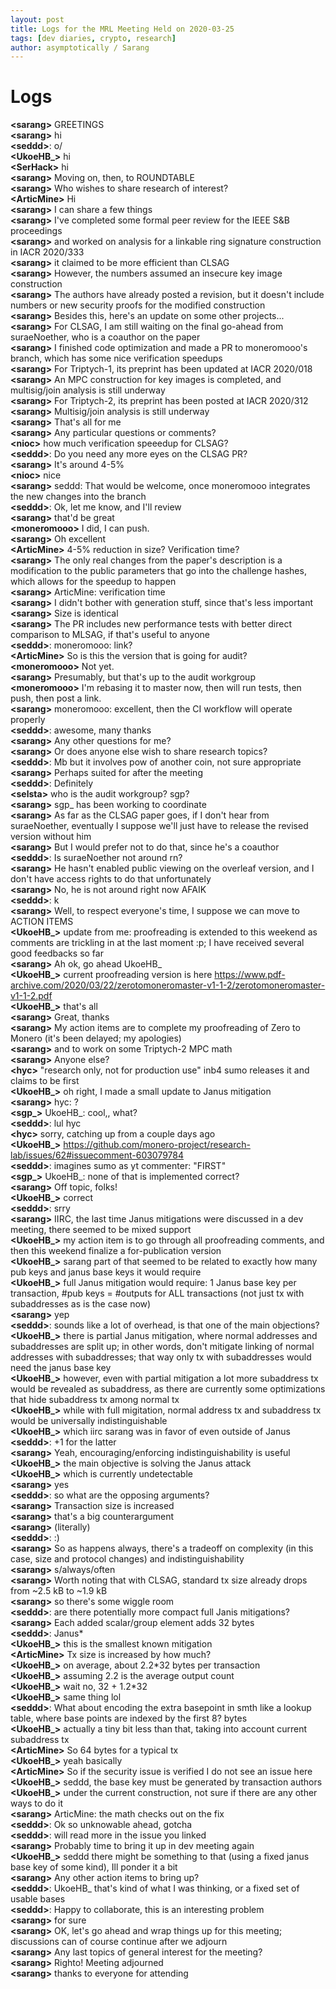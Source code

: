 ```yaml
---
layout: post
title: Logs for the MRL Meeting Held on 2020-03-25
tags: [dev diaries, crypto, research]
author: asymptotically / Sarang
---
```


# Logs

**\<sarang\>** GREETINGS  
**\<sarang\>** hi  
**\<seddd\>**: o/  
**\<UkoeHB\_\>** hi  
**\<SerHack\>** hi  
**\<sarang\>** Moving on, then, to ROUNDTABLE  
**\<sarang\>** Who wishes to share research of interest?  
**\<ArticMine\>** Hi  
**\<sarang\>** I can share a few things  
**\<sarang\>** I've completed some formal peer review for the IEEE S&B proceedings  
**\<sarang\>** and worked on analysis for a linkable ring signature construction in IACR 2020/333  
**\<sarang\>** it claimed to be more efficient than CLSAG  
**\<sarang\>** However, the numbers assumed an insecure key image construction  
**\<sarang\>** The authors have already posted a revision, but it doesn't include numbers or new security proofs for the modified construction  
**\<sarang\>** Besides this, here's an update on some other projects...  
**\<sarang\>** For CLSAG, I am still waiting on the final go-ahead from suraeNoether, who is a coauthor on the paper  
**\<sarang\>** I finished code optimization and made a PR to moneromooo's branch, which has some nice verification speedups  
**\<sarang\>** For Triptych-1, its preprint has been updated at IACR 2020/018  
**\<sarang\>** An MPC construction for key images is completed, and multisig/join analysis is still underway  
**\<sarang\>** For Triptych-2, its preprint has been posted at IACR 2020/312  
**\<sarang\>** Multisig/join analysis is still underway  
**\<sarang\>** That's all for me  
**\<sarang\>** Any particular questions or comments?  
**\<nioc\>** how much verification speeedup for CLSAG?  
**\<seddd\>**: Do you need any more eyes on the CLSAG PR?  
**\<sarang\>** It's around 4-5%  
**\<nioc\>** nice  
**\<sarang\>** seddd: That would be welcome, once moneromooo integrates the new changes into the branch  
**\<seddd\>**: Ok, let me know, and I'll review  
**\<sarang\>** that'd be great  
**\<moneromooo\>** I did, I can push.  
**\<sarang\>** Oh excellent  
**\<ArticMine\>** 4-5% reduction in size? Verification time?  
**\<sarang\>** The only real changes from the paper's description is a modification to the public parameters that go into the challenge hashes, which allows for the speedup to happen  
**\<sarang\>** ArticMine: verification time  
**\<sarang\>** I didn't bother with generation stuff, since that's less important  
**\<sarang\>** Size is identical  
**\<sarang\>** The PR includes new performance tests with better direct comparison to MLSAG, if that's useful to anyone  
**\<seddd\>**: moneromooo: link?  
**\<ArticMine\>** So is this the version that is going for audit?  
**\<moneromooo\>** Not yet.  
**\<sarang\>** Presumably, but that's up to the audit workgroup  
**\<moneromooo\>** I'm rebasing it to master now, then will run tests, then push, then post a link.  
**\<sarang\>** moneromooo: excellent, then the CI workflow will operate properly  
**\<seddd\>**: awesome, many thanks   
**\<sarang\>** Any other questions for me?  
**\<sarang\>** Or does anyone else wish to share research topics?  
**\<seddd\>**: Mb but it involves pow of another coin, not sure appropriate  
**\<sarang\>** Perhaps suited for after the meeting  
**\<seddd\>**: Definitely  
**\<selsta\>** who is the audit workgroup? sgp?  
**\<sarang\>** sgp\_ has been working to coordinate  
**\<sarang\>** As far as the CLSAG paper goes, if I don't hear from suraeNoether, eventually I suppose we'll just have to release the revised version without him  
**\<sarang\>** But I would prefer not to do that, since he's a coauthor  
**\<seddd\>**: Is suraeNoether not around rn?  
**\<sarang\>** He hasn't enabled public viewing on the overleaf version, and I don't have access rights to do that unfortunately  
**\<sarang\>** No, he is not around right now AFAIK  
**\<seddd\>**: k  
**\<sarang\>** Well, to respect everyone's time, I suppose we can move to ACTION ITEMS  
**\<UkoeHB\_\>** update from me: proofreading is extended to this weekend as comments are trickling in at the last moment :p; I have received several good feedbacks so far  
**\<sarang\>** Ah ok, go ahead UkoeHB\_  
**\<UkoeHB\_\>** current proofreading version is here https://www.pdf-archive.com/2020/03/22/zerotomoneromaster-v1-1-2/zerotomoneromaster-v1-1-2.pdf  
**\<UkoeHB\_\>** that's all  
**\<sarang\>** Great, thanks  
**\<sarang\>** My action items are to complete my proofreading of Zero to Monero (it's been delayed; my apologies)  
**\<sarang\>** and to work on some Triptych-2 MPC math  
**\<sarang\>** Anyone else?  
**\<hyc\>** "research only, not for production use" inb4 sumo releases it and claims to be first  
**\<UkoeHB\_\>** oh right, I made a small update to Janus mitigation  
**\<sarang\>** hyc: ?  
**\<sgp\_\>** UkoeHB\_: cool,, what?  
**\<seddd\>**: lul hyc  
**\<hyc\>** sorry, catching up from a couple days ago  
**\<UkoeHB\_\>** https://github.com/monero-project/research-lab/issues/62#issuecomment-603079784  
**\<seddd\>**: imagines sumo as yt commenter: "FIRST"  
**\<sgp\_\>** UkoeHB\_: none of that is implemented correct?  
**\<sarang\>** Off topic, folks!  
**\<UkoeHB\_\>** correct  
**\<seddd\>**: srry  
**\<sarang\>** IIRC, the last time Janus mitigations were discussed in a dev meeting, there seemed to be mixed support  
**\<UkoeHB\_\>** my action item is to go through all proofreading comments, and then this weekend finalize a for-publication version  
**\<UkoeHB\_\>** sarang part of that seemed to be related to exactly how many pub keys and janus base keys it would require  
**\<UkoeHB\_\>** full Janus mitigation would require: 1 Janus base key per transaction, #pub keys = #outputs for ALL transactions (not just tx with subaddresses as is the case now)  
**\<sarang\>** yep  
**\<seddd\>**: sounds like a lot of overhead, is that one of the main objections?  
**\<UkoeHB\_\>** there is partial Janus mitigation, where normal addresses and subaddresses are split up; in other words, don't mitigate linking of normal addresses with subaddresses; that way only tx with subaddresses would need the janus base key  
**\<UkoeHB\_\>** however, even with partial mitigation a lot more subaddress tx would be revealed as subaddress, as there are currently some optimizations that hide subaddress tx among normal tx  
**\<UkoeHB\_\>** while with full migitation, normal address tx and subaddress tx would be universally indistinguishable  
**\<UkoeHB\_\>** which iirc sarang was in favor of even outside of Janus  
**\<seddd\>**: +1 for the latter  
**\<sarang\>** Yeah, encouraging/enforcing indistinguishability is useful  
**\<UkoeHB\_\>** the main objective is solving the Janus attack  
**\<UkoeHB\_\>** which is currently undetectable  
**\<sarang\>** yes  
**\<seddd\>**: so what are the opposing arguments?  
**\<sarang\>** Transaction size is increased  
**\<sarang\>** that's a big counterargument  
**\<sarang\>** (literally)  
**\<seddd\>**: :)  
**\<sarang\>** So as happens always, there's a tradeoff on complexity (in this case, size and protocol changes) and indistinguishability  
**\<sarang\>** s/always/often  
**\<sarang\>** Worth noting that with CLSAG, standard tx size already drops from ~2.5 kB to ~1.9 kB  
**\<sarang\>** so there's some wiggle room  
**\<seddd\>**: are there potentially more compact full Janis mitigations?  
**\<sarang\>** Each added scalar/group element adds 32 bytes  
**\<seddd\>**: Janus\*  
**\<UkoeHB\_\>** this is the smallest known mitigation  
**\<ArticMine\>** Tx size is increased by how much?  
**\<UkoeHB\_\>** on average, about 2.2\*32 bytes per transaction  
**\<UkoeHB\_\>** assuming 2.2 is the average output count  
**\<UkoeHB\_\>** wait no, 32 + 1.2\*32  
**\<UkoeHB\_\>** same thing lol  
**\<seddd\>**: What about encoding the extra basepoint in smth like a lookup table, where base points are indexed by the first 8? bytes  
**\<UkoeHB\_\>** actually a tiny bit less than that, taking into account current subaddress tx  
**\<ArticMine\>** So 64 bytes for a typical tx  
**\<UkoeHB\_\>** yeah basically  
**\<ArticMine\>** So if the security issue is verified I do not see an issue here  
**\<UkoeHB\_\>** seddd, the base key must be generated by transaction authors  
**\<UkoeHB\_\>** under the current construction, not sure if there are any other ways to do it  
**\<sarang\>** ArticMine: the math checks out on the fix  
**\<seddd\>**: Ok so unknowable ahead, gotcha  
**\<seddd\>**: will read more in the issue you linked  
**\<sarang\>** Probably time to bring it up in dev meeting again  
**\<UkoeHB\_\>** seddd there might be something to that (using a fixed janus base key of some kind), Ill ponder it a bit  
**\<sarang\>** Any other action items to bring up?  
**\<seddd\>**: UkoeHB\_ that's kind of what I was thinking, or a fixed set of usable bases  
**\<seddd\>**: Happy to collaborate, this is an interesting problem  
**\<sarang\>** for sure  
**\<sarang\>** OK, let's go ahead and wrap things up for this meeting; discussions can of course continue after we adjourn  
**\<sarang\>** Any last topics of general interest for the meeting?  
**\<sarang\>** Righto! Meeting adjourned  
**\<sarang\>** thanks to everyone for attending  
